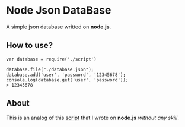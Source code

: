 # Node Json DataBase
A simple json database writted on **node.js**.
## How to use?
```
var database = require('./script')

database.file("./database.json");
database.add('user', 'password', '12345678');
console.log(database.get('user', 'password'));
> 12345678
```
## About
This is an analog of this [script](https://github.com/bauripalash/foobardb) that I wrote on **node.js** _without any skill_.
